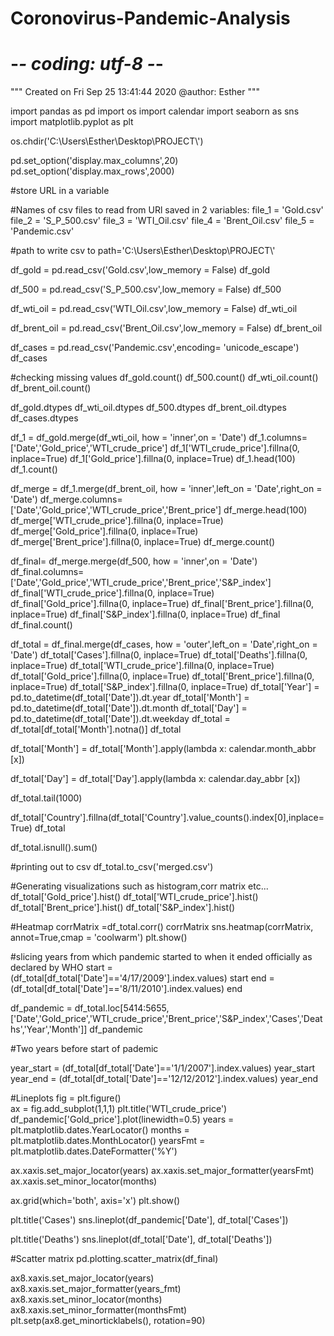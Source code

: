 # Coronovirus-Pandemic-Analysis

# -*- coding: utf-8 -*-
"""
Created on Fri Sep 25 13:41:44 2020
@author: Esther
"""

import pandas as pd 
import os
import calendar
import seaborn as sns
import matplotlib.pyplot as plt

os.chdir('C:\\Users\\Esther\\Desktop\\PROJECT\\')

pd.set_option('display.max_columns',20)
pd.set_option('display.max_rows',2000)

#store URL in a variable

#Names of csv files to read from URl saved in 2 variables:
file_1 = 'Gold.csv'
file_2 = 'S_P_500.csv'
file_3 = 'WTI_Oil.csv'
file_4 = 'Brent_Oil.csv'
file_5 = 'Pandemic.csv'

#path to write csv to
path='C:\\Users\\Esther\\Desktop\\PROJECT\\'

df_gold = pd.read_csv('Gold.csv',low_memory = False)
df_gold

df_500 = pd.read_csv('S_P_500.csv',low_memory = False)
df_500

df_wti_oil = pd.read_csv('WTI_Oil.csv',low_memory = False)
df_wti_oil

df_brent_oil = pd.read_csv('Brent_Oil.csv',low_memory = False)
df_brent_oil

df_cases = pd.read_csv('Pandemic.csv',encoding= 'unicode_escape')
df_cases

#checking missing values
df_gold.count()
df_500.count()
df_wti_oil.count()
df_brent_oil.count()

df_gold.dtypes
df_wti_oil.dtypes
df_500.dtypes
df_brent_oil.dtypes
df_cases.dtypes


df_1 = df_gold.merge(df_wti_oil, how = 'inner',on = 'Date')
df_1.columns=['Date','Gold_price','WTI_crude_price']
df_1['WTI_crude_price'].fillna(0, inplace=True)
df_1['Gold_price'].fillna(0, inplace=True)
df_1.head(100)
df_1.count()

df_merge = df_1.merge(df_brent_oil, how = 'inner',left_on = 'Date',right_on = 'Date')
df_merge.columns=['Date','Gold_price','WTI_crude_price','Brent_price']
df_merge.head(100)
df_merge['WTI_crude_price'].fillna(0, inplace=True)
df_merge['Gold_price'].fillna(0, inplace=True)
df_merge['Brent_price'].fillna(0, inplace=True)
df_merge.count()


df_final= df_merge.merge(df_500, how = 'inner',on = 'Date')
df_final.columns=['Date','Gold_price','WTI_crude_price','Brent_price','S&P_index']
df_final['WTI_crude_price'].fillna(0, inplace=True)
df_final['Gold_price'].fillna(0, inplace=True)
df_final['Brent_price'].fillna(0, inplace=True)
df_final['S&P_index'].fillna(0, inplace=True)
df_final
df_final.count()


df_total = df_final.merge(df_cases, how = 'outer',left_on = 'Date',right_on = 'Date')
df_total['Cases'].fillna(0, inplace=True)
df_total['Deaths'].fillna(0, inplace=True)
df_total['WTI_crude_price'].fillna(0, inplace=True)
df_total['Gold_price'].fillna(0, inplace=True)
df_total['Brent_price'].fillna(0, inplace=True)
df_total['S&P_index'].fillna(0, inplace=True)
df_total['Year'] = pd.to_datetime(df_total['Date']).dt.year
df_total['Month'] = pd.to_datetime(df_total['Date']).dt.month
df_total['Day'] = pd.to_datetime(df_total['Date']).dt.weekday
df_total = df_total[df_total['Month'].notna()]
df_total

df_total['Month'] = df_total['Month'].apply(lambda
x: calendar.month_abbr [x])

df_total['Day'] = df_total['Day'].apply(lambda
x: calendar.day_abbr [x])

df_total.tail(1000)

df_total['Country'].fillna(df_total['Country'].value_counts().index[0],inplace=True)
df_total

df_total.isnull().sum()

#printing out to csv
df_total.to_csv('merged.csv')
                                                                                                                        
#Generating visualizations such as histogram,corr matrix etc...
df_total['Gold_price'].hist()
df_total['WTI_crude_price'].hist()
df_total['Brent_price'].hist()
df_total['S&P_index'].hist()

#Heatmap
corrMatrix =df_total.corr()
corrMatrix
sns.heatmap(corrMatrix, annot=True,cmap = 'coolwarm')
plt.show()

#slicing years from which pandemic started to when it ended officially as declared by WHO
start = (df_total[df_total['Date']=='4/17/2009'].index.values)
start
end = (df_total[df_total['Date']=='8/11/2010'].index.values)
end

df_pandemic = df_total.loc[5414:5655,['Date','Gold_price','WTI_crude_price','Brent_price','S&P_index','Cases','Deaths','Year','Month']]
df_pandemic

#Two years before start of pademic

year_start = (df_total[df_total['Date']=='1/1/2007'].index.values)
year_start
year_end = (df_total[df_total['Date']=='12/12/2012'].index.values)
year_end

#Lineplots
fig = plt.figure()                                                               
ax = fig.add_subplot(1,1,1) 
plt.title('WTI_crude_price')
df_pandemic['Gold_price'].plot(linewidth=0.5)
years = plt.matplotlib.dates.YearLocator()
months = plt.matplotlib.dates.MonthLocator()
yearsFmt = plt.matplotlib.dates.DateFormatter('%Y')

ax.xaxis.set_major_locator(years)
ax.xaxis.set_major_formatter(yearsFmt)
ax.xaxis.set_minor_locator(months)

ax.grid(which='both', axis='x')
plt.show()

plt.title('Cases')
sns.lineplot(df_pandemic['Date'], df_total['Cases'])

plt.title('Deaths')
sns.lineplot(df_total['Date'], df_total['Deaths'])

#Scatter matrix
pd.plotting.scatter_matrix(df_final)

ax8.xaxis.set_major_locator(years)
ax8.xaxis.set_major_formatter(years_fmt)
ax8.xaxis.set_minor_locator(months)
ax8.xaxis.set_minor_formatter(monthsFmt)
plt.setp(ax8.get_minorticklabels(), rotation=90)
